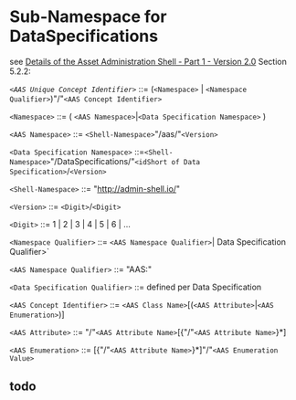 # Sub-Namespace for DataSpecifications

see [Details of the Asset Administration Shell - Part 1 - Version 2.0]() Section 5.2.2:


*`<AAS Unique Concept Identifier>`* ::= (`<Namespace>` | `<Namespace Qualifier>`)"/"`<AAS Concept Identifier>`


`<Namespace>` ::= ( `<AAS Namespace>`|`<Data Specification Namespace>` )


`<AAS Namespace>` ::= `<Shell-Namespace>`"/aas/"`<Version>`

`<Data Specification Namespace>` ::=`<Shell-Namespace>`"/DataSpecifications/"`<idShort of Data Specification>`/`<Version>`

`<Shell-Namespace>` ::= "http://admin-shell.io/"

`<Version>` ::= `<Digit>`/`<Digit>`

`<Digit>` ::= 1 | 2 | 3 | 4 | 5 | 6 | …

`<Namespace Qualifier>` ::= `<AAS Namespace Qualifier>`| Data Specification Qualifier>`

`<AAS Namespace Qualifier>` ::= "AAS:"

`<Data Specification Qualifier>` ::= defined per Data Specification

`<AAS Concept Identifier>` ::= `<AAS Class Name>`[(`<AAS Attribute>`|`<AAS Enumeration>`)]

`<AAS Attribute>` ::= "/"`<AAS Attribute Name>`[{"/"`<AAS Attribute Name>`}*]

`<AAS Enumeration>` ::= [{"/"`<AAS Attribute Name>`}*]"/"`<AAS Enumeration Value>`


## todo